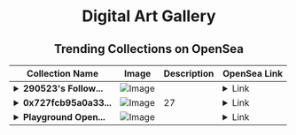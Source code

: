 <div align="center">

# Digital Art Gallery

## Trending Collections on OpenSea

| Collection Name                       | Image                                                                                     | Description                       | OpenSea Link                                                                                          |
|---------------------------------------|-------------------------------------------------------------------------------------------|-----------------------------------|--------------------------------------------------------------------------------------------------------|
| **<details><summary>290523's Follow...</summary>290523's Follower</details>** | ![Image](https://i.seadn.io/s/raw/files/19f9f090920392cc3650cbdf4361755b.png?w=500&auto=format?w=200&auto=format) |  | <details><summary>Link</summary>[290523's Follower](https://opensea.io/collection/290523-s-follower)</details> |
| **<details><summary>0x727fcb95a0a33...</summary>0x727fcb95a0a3364b8b1bc7246d104bb73f813709</details>** | ![Image](https://i.seadn.io/s/raw/files/88f114c1c5cb425577de42089589f973.jpg?w=500&auto=format?w=200&auto=format) | 27 | <details><summary>Link</summary>[0x727fcb95a0a3364b8b1bc7246d104bb73f813709](https://opensea.io/collection/0x727fcb95a0a3364b8b1bc7246d104bb73f813709)</details> |
| **<details><summary>Playground Open...</summary>Playground Open Ticketing Ecosystem Event 12350</details>** | ![Image](https://i.seadn.io/s/raw/files/ad4b567b5e819f5eb9dc8588aeb6896f.png?w=500&auto=format?w=200&auto=format) |  | <details><summary>Link</summary>[Playground Open Ticketing Ecosystem Event 12350](https://opensea.io/collection/playground-open-ticketing-ecosystem-event-12350)</details> |

</div>